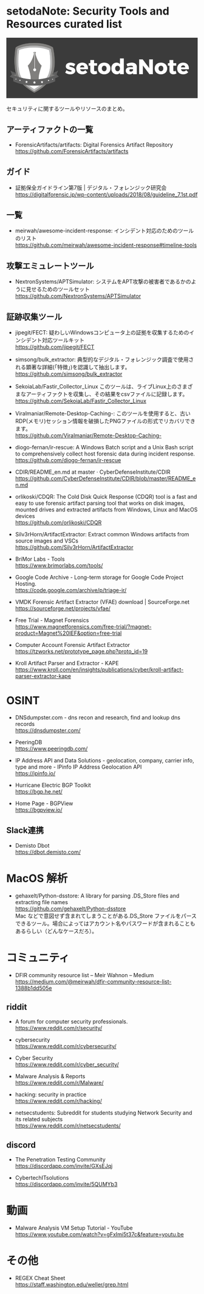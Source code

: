# setodaNote: Security Tools and Resources curated list
![setodaNote](setodaNote_logo.png "logo")

セキュリティに関するツールやリソースのまとめ。


## アーティファクトの一覧
- ForensicArtifacts/artifacts: Digital Forensics Artifact Repository  
https://github.com/ForensicArtifacts/artifacts

## ガイド
- 証拠保全ガイドライン第7版 | デジタル・フォレンジック研究会  
https://digitalforensic.jp/wp-content/uploads/2018/08/guideline_7.1st.pdf

## 一覧
- meirwah/awesome-incident-response: インシデント対応のためのツールのリスト   
https://github.com/meirwah/awesome-incident-response#timeline-tools

## 攻撃エミュレートツール
- NextronSystems/APTSimulator: システムをAPT攻撃の被害者であるかのように見せるためのツールセット   
https://github.com/NextronSystems/APTSimulator

## 証跡収集ツール
- jipegit/FECT: 疑わしいWindowsコンピュータ上の証拠を収集するためのインシデント対応ツールキット  
https://github.com/jipegit/FECT

- simsong/bulk_extractor: 典型的なデジタル・フォレンジック調査で使用される顕著な詳細(「特徴」)を認識して抽出します。   
https://github.com/simsong/bulk_extractor

- SekoiaLab/Fastir_Collector_Linux このツールは、ライブLinux上のさまざまなアーティファクトを収集し、その結果をcsvファイルに記録します。   
https://github.com/SekoiaLab/Fastir_Collector_Linux

- Viralmaniar/Remote-Desktop-Caching-: このツールを使用すると、古いRDP(メモリ)セッション情報を破損したPNGファイルの形式でリカバリできます。   
https://github.com/Viralmaniar/Remote-Desktop-Caching-

- diogo-fernan/ir-rescue: A Windows Batch script and a Unix Bash script to comprehensively collect host forensic data during incident response.   
https://github.com/diogo-fernan/ir-rescue

- CDIR/README_en.md at master · CyberDefenseInstitute/CDIR   
https://github.com/CyberDefenseInstitute/CDIR/blob/master/README_en.md

- orlikoski/CDQR: The Cold Disk Quick Response (CDQR) tool is a fast and easy to use forensic artifact parsing tool that works on disk images, mounted drives and extracted artifacts from Windows, Linux and MacOS devices   
https://github.com/orlikoski/CDQR

- Silv3rHorn/ArtifactExtractor: Extract common Windows artifacts from source images and VSCs   
https://github.com/Silv3rHorn/ArtifactExtractor

- BriMor Labs - Tools   
https://www.brimorlabs.com/tools/

- Google Code Archive - Long-term storage for Google Code Project Hosting.   
https://code.google.com/archive/p/triage-ir/

- VMDK Forensic Artifact Extractor (VFAE) download | SourceForge.net  
https://sourceforge.net/projects/vfae/

- Free Trial - Magnet Forensics   
https://www.magnetforensics.com/free-trial/?magnet-product=Magnet%20IEF&option=free-trial

- Computer Account Forensic Artifact Extractor   
https://tzworks.net/prototype_page.php?proto_id=19

- Kroll Artifact Parser and Extractor - KAPE   
https://www.kroll.com/en/insights/publications/cyber/kroll-artifact-parser-extractor-kape


# OSINT
- DNSdumpster.com - dns recon and research, find and lookup dns records   
https://dnsdumpster.com/

- PeeringDB  
https://www.peeringdb.com/

- IP Address API and Data Solutions - geolocation, company, carrier info, type and more - IPinfo IP Address Geolocation API   
https://ipinfo.io/

- Hurricane Electric BGP Toolkit  
https://bgp.he.net/

- Home Page - BGPView   
https://bgpview.io/

## Slack連携
- Demisto Dbot   
https://dbot.demisto.com/


# MacOS 解析
- gehaxelt/Python-dsstore: A library for parsing .DS_Store files and extracting file names   
https://github.com/gehaxelt/Python-dsstore  
Mac などで意図せず含まれてしまうことがある.DS_Store ファイルをパースできるツール。場合によってはアカウント名やパスワードが含まれることもあるらしい（どんなケースだろ）。

# コミュニティ
- DFIR community resource list – Meir Wahnon – Medium   
https://medium.com/@meirwah/dfir-community-resource-list-1388b1dd505e

## riddit
- A forum for computer security professionals.   
https://www.reddit.com/r/security/

- cybersecurity   
https://www.reddit.com/r/cybersecurity/

- Cyber Security   
https://www.reddit.com/r/cyber_security/

- Malware Analysis & Reports   
https://www.reddit.com/r/Malware/

- hacking: security in practice   
https://www.reddit.com/r/hacking/

- netsecstudents: Subreddit for students studying Network Security and its related subjects   
https://www.reddit.com/r/netsecstudents/

## discord
- The Penetration Testing Community  
https://discordapp.com/invite/GXsEJqj

- CybertechITsolutions  
https://discordapp.com/invite/5QUMYb3


# 動画
- Malware Analysis VM Setup Tutorial - YouTube   
https://www.youtube.com/watch?v=gFxImi5t37c&feature=youtu.be

# その他
- REGEX Cheat Sheet   
https://staff.washington.edu/weller/grep.html



